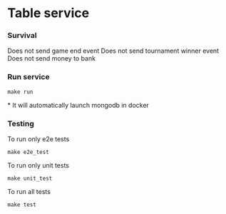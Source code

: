 # Table service


### Survival
Does not send game end event
Does not send tournament winner event
Does not send money to bank



### Run service
```
make run
```
\* It will automatically launch mongodb in docker

### Testing
To run only e2e tests
```
make e2e_test
```
To run only unit tests
```
make unit_test
```
To run all tests
```
make test
```


